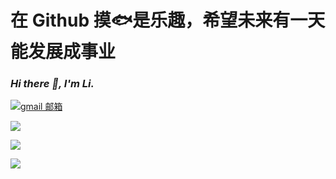 # 在 Github 摸🐟是乐趣，希望未来有一天能发展成事业

### _Hi there 👋, I'm Li._

[![gmail 邮箱](https://img.shields.io/badge/ProtonMail-D14836?logo=gmail&logoColor=white)](mailto:oio_qwq@proton.me)

![](https://github-readme-stats.vercel.app/api/top-langs/?username=Ham0mer&layout=compact)

![](https://github-readme-stats.vercel.app/api?username=Ham0mer&count_private=true&show_icons=true)

![](http://github-profile-summary-cards.vercel.app/api/cards/profile-details?username=Ham0mer&theme=dracula)
